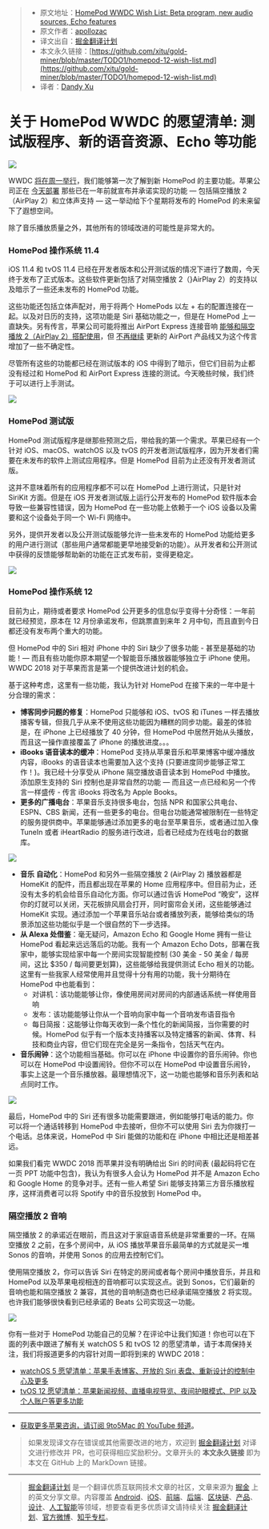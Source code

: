 > * 原文地址：[HomePod WWDC Wish List: Beta program, new audio sources, Echo features](https://9to5mac.com/2018/05/29/homepod-12-wish-list/)
> * 原文作者：[apollozac](https://twitter.com/apollozac)
> * 译文出自：[掘金翻译计划](https://github.com/xitu/gold-miner)
> * 本文永久链接：[https://github.com/xitu/gold-miner/blob/master/TODO1/homepod-12-wish-list.md](https://github.com/xitu/gold-miner/blob/master/TODO1/homepod-12-wish-list.md)
> * 译者：[Dandy Xu](https://github.com/dandyxu)

# 关于 HomePod WWDC 的愿望清单: 测试版程序、新的语音资源、Echo 等功能

![](https://9to5mac.files.wordpress.com/2018/02/homepod-design-2.jpg?quality=82&w=2000#038;strip=all&w=1600)

WWDC [将在周一举行](https://9to5mac.com/2018/05/22/wwdc-2018-keynote-date/)，我们能够第一次了解到新 HomePod 的主要功能。苹果公司正在 [今天部署](https://9to5mac.com/2018/05/29/ios-11-4-coming-today-homepod-gains-multiroom-audio-and-stereo-pairing-with-airplay-2/) 那些已在一年前就宣布并承诺实现的功能 — 包括隔空播放 2（AirPlay 2）和立体声支持 — 这一举动给下个星期将发布的 HomePod 的未来留下了遐想空间。

除了音乐播放质量之外，其他所有的领域改进的可能性是非常大的。

### HomePod 操作系统 11.4

iOS 11.4 和 tvOS 11.4 已经在开发者版本和公开测试版的情况下进行了数周，今天终于发布了正式版本。这些软件更新包括了对隔空播放 2（}AirPlay 2）的支持以及暗示了一些还未发布的 HomePod 功能。

这些功能还包括立体声配对，用于将两个 HomePods 以左 + 右的配置连接在一起。以及对日历的支持，这项功能是 Siri 基础功能之一，但是在 HomePod 上一直缺失。另有传言，苹果公司可能将推出 AirPort Express 连接音响 [能够和隔空播放 2（AirPlay 2）搭配使用](https://9to5mac.com/2018/04/04/airplay-2-airport-express/)，但 [不再继续](https://9to5mac.com/2018/04/26/apple-airport-cancellation/) 更新的 AirPort 产品线又为这个传言增加了一些不确定性。

尽管所有这些的功能都已经在测试版本的 iOS 中得到了暗示，但它们目前为止都没有经过和 HomePod 和 AirPort Express 连接的测试。今天晚些时候，我们终于可以进行上手测试。

![](https://9to5mac.files.wordpress.com/2018/04/homepod.jpg?quality=82&strip=all&strip=all)

### HomePod 测试版

HomePod 测试版程序是继那些预测之后，带给我的第一个需求。苹果已经有一个针对 iOS、macOS、watchOS 以及 tvOS 的开发者测试版程序，因为开发者们需要在未发布的软件上测试应用程序。但是 HomePod 目前为止还没有开发者测试版。

这并不意味着所有的应用程序都不可以在 HomePod 上进行测试，只是针对 SiriKit 方面。但是在 iOS 开发者测试版上运行公开发布的 HomePod 软件版本会导致一些兼容性错误，因为 HomePod 在一些功能上依赖于一个 iOS 设备以及需要和这个设备处于同一个 Wi-Fi 网络中。

另外，提供开发者以及公开测试版能够允许一些未发布的 HomePod 功能给更多的用户进行测试（那些用户通常都能更早地接受新的功能）。从开发者和公开测试中获得的反馈能够帮助新的功能在正式发布前，变得更稳定。

![](https://9to5mac.files.wordpress.com/2018/03/homepod-update.jpg?quality=82&strip=all&strip=all)

### HomePod 操作系统 12

目前为止，期待或者要求 HomePod 公开更多的信息似乎变得十分奇怪：一年前就已经预览，原本在 12 月份承诺发布，但跳票直到来年 2 月中旬，而且直到今日都还没有发布两个重大的功能。

但 HomePod 中的 Siri 相对 iPhone 中的 Siri 缺少了很多功能 - 甚至是基础的功能！— 而且有些功能你原本期望一个智能音乐播放器能够独立于 iPhone 使用。WWDC 2018 对于苹果而言是第一个提供改进计划的机会。

基于这种考虑，这里有一些功能，我认为针对 HomePod 在接下来的一年中是十分合理的需求：

*   **博客同步问题的修复**：HomePod 只能够和 iOS、tvOS 和 iTunes 一样去播放播客专辑，但我几乎从来不使用这些功能因为糟糕的同步功能。最差的体验是，在 iPhone 上已经播放了 40 分钟，但 HomePod 中居然开始从头播放，而且这一操作直接覆盖了 iPhone 的播放进度。。。
*   **iBooks 语音读本的缓冲**：HomePod 支持从苹果音乐和苹果博客中缓冲播放内容，iBooks 的语音读本也需要加入这个支持 (只要进度同步能够正常工作！)。我已经十分享受从 iPhone 隔空播放语音读本到 HomePod 中播放。添加原生支持的 Siri 控制也是非常自然的功能 — 而且这一点已经和另一个传言一样盛传 - 传言 iBooks 将改名为 Apple Books。
*   **更多的广播电台**：苹果音乐支持很多电台，包括 NPR 和国家公共电台、ESPN、CBS 新闻，还有一些更多的电台。但电台功能通常被限制在一些特定的服务提供商中。苹果能够通过添加更多的电台至苹果音乐，或者通过加入像 TuneIn 或者 iHeartRadio 的服务进行改进，后者已经成为在线电台的数据库。

![](https://9to5mac.files.wordpress.com/2018/04/homepod-side.jpg?quality=82&strip=all&strip=all)

*   **音乐** **自动化**：HomePod 和另外一些隔空播放 2 (AirPlay 2) 播放器都是 HomeKit 的配件，而且都出现在苹果的 Home 应用程序中。但目前为止，还没有太多的机会给音乐自动化方面。你可以通过告诉 HomePod “晚安”，这样你的灯就可以关闭，天花板排风扇会打开，同时窗帘会关闭，这些能够通过 HomeKit 实现。通过添加一个苹果音乐站台或者播放列表，能够给类似的场景添加这些功能似乎是一个很自然的下一步选择。
*   **从 Alexa 处借鉴**：毫无疑问，Amazon Echo 和 Google Home 拥有一些让 HomePod 看起来远远落后的功能。我有一个 Amazon Echo Dots，部署在我家中，能够实现给家中每一个房间实现智能控制 (30 美金 - 50 美金 / 每房间，这比 $350 / 每间要更划算)，这些能够给我提供测试 Echo 相关的功能。这里有一些我家人经常使用并且觉得十分有用的功能，我十分期待在 HomePod 中也能看到：
    *   对讲机：该功能能够让你，像使用房间对房间的内部通话系统一样使用音响
    *   发布：该功能能够让你从一个音响向家中每一个音响发布语音指令
    *   每日简报：这能够让你每天收到一条个性化的新闻简报，当你需要的时候。HomePod 似乎有一个版本支持播客以及特定播客的新闻、体育、科技和商业内容，但它们现在完全是另一条指令，包括天气在内。
*   **音乐闹钟**：这个功能相当基础。你可以在 iPhone 中设置你的音乐闹钟。你也可以在 HomePod 中设置闹铃。但你不可以在 HomePod 中设置音乐闹铃，事实上这是一个音乐播放器。最理想情况下，这一功能也能够和音乐列表和站点同时工作。

![](https://9to5mac.files.wordpress.com/2018/03/homepod-overhead.jpg?quality=82&strip=all&strip=all)

最后，HomePod 中的 Siri 还有很多功能需要跟进，例如能够打电话的能力。你可以将一个通话转移到 HomePod 中去接听，但你不可以使用 Siri 去为你拨打一个电话。总体来说，HomePod 中 Siri 能做的功能和在 iPhone 中相比还是相差甚远。

如果我们看完 WWDC 2018 而苹果并没有明确给出 Siri 的时间表 (最起码将它在一页 PPT 功能中包含)，我认为有很多人会认为 HomePod 并不是 Amazon Echo 和 Google Home 的竞争对手。还有一些人希望 Siri 能够支持第三方音乐播放程序，这样消费者可以将 Spotify 中的音乐投放到 HomePod 中。

### 隔空播放 2 音响

隔空播放 2 的承诺近在眼前，而且这对于家庭语音系统是非常重要的一环。在隔空播放 2 之前，在多个房间中，从 iOS 播放苹果音乐最简单的方式就是买一堆 Sonos 的音响，并使用 Sonos 的应用去控制它们。

使用隔空播放 2，你可以告诉 Siri 在特定的房间或者每个房间中播放音乐，并且和 HomePod 以及苹果电视相连的音响都可以实现这点。说到 Sonos，它们最新的音响也能和隔空播放 2 兼容，其他的音响制造商也已经承诺隔空播放 2 将实现。也许我们能够很快看到已经承诺的 Beats 公司实现这一功能。

![](https://9to5mac.files.wordpress.com/2017/11/airplay-2.jpg?quality=82&strip=all&strip=all)

你有一些对于 HomePod 功能自己的见解？在评论中让我们知道！你也可以在下面的列表中跟进了解有关 watchOS 5 和 tvOS 12 的愿望清单，请于本周保持关注，我们将报道更多的内容针对周一即将到来的 WWDC 2018：

*   [watchOS 5 愿望清单：苹果手表博客、开放的 Siri 表盘、重新设计的控制中心及更多](https://9to5mac.com/2018/04/04/watchos-5-wish-list/)
*   [tvOS 12 愿望清单：苹果新闻视频、直播电视导览、夜间护眼模式、PIP 以及个人账户等更多功能](https://9to5mac.com/2018/05/07/tvos-12-wish-list/)

* * *

* [获取更多苹果咨询，请订阅 9to5Mac 的 YouTube 频道](https://www.youtube.com/c/9to5mac?sub_confirmation=1)。

> 如果发现译文存在错误或其他需要改进的地方，欢迎到 [掘金翻译计划](https://github.com/xitu/gold-miner) 对译文进行修改并 PR，也可获得相应奖励积分。文章开头的 **本文永久链接** 即为本文在 GitHub 上的 MarkDown 链接。


---

> [掘金翻译计划](https://github.com/xitu/gold-miner) 是一个翻译优质互联网技术文章的社区，文章来源为 [掘金](https://juejin.im) 上的英文分享文章。内容覆盖 [Android](https://github.com/xitu/gold-miner#android)、[iOS](https://github.com/xitu/gold-miner#ios)、[前端](https://github.com/xitu/gold-miner#前端)、[后端](https://github.com/xitu/gold-miner#后端)、[区块链](https://github.com/xitu/gold-miner#区块链)、[产品](https://github.com/xitu/gold-miner#产品)、[设计](https://github.com/xitu/gold-miner#设计)、[人工智能](https://github.com/xitu/gold-miner#人工智能)等领域，想要查看更多优质译文请持续关注 [掘金翻译计划](https://github.com/xitu/gold-miner)、[官方微博](http://weibo.com/juejinfanyi)、[知乎专栏](https://zhuanlan.zhihu.com/juejinfanyi)。
